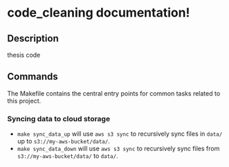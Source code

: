 # code_cleaning documentation!

## Description

thesis code

## Commands

The Makefile contains the central entry points for common tasks related to this project.

### Syncing data to cloud storage

* `make sync_data_up` will use `aws s3 sync` to recursively sync files in `data/` up to `s3://my-aws-bucket/data/`.
* `make sync_data_down` will use `aws s3 sync` to recursively sync files from `s3://my-aws-bucket/data/` to `data/`.



